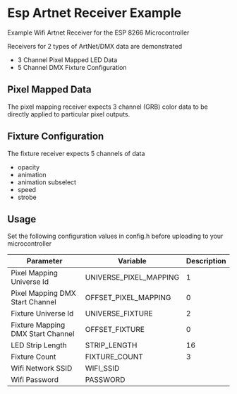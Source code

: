 # Esp Artnet Receiver Example

Example Wifi Artnet Receiver for the ESP 8266 Microcontroller

Receivers for 2 types of ArtNet/DMX data are demonstrated

- 3 Channel Pixel Mapped LED Data
- 5 Channel DMX Fixture Configuration

## Pixel Mapped Data

The pixel mapping receiver expects 3 channel (GRB) color data to be directly applied to particular pixel outputs.

## Fixture Configuration

The fixture receiver expects 5 channels of data

- opacity
- animation
- animation subselect
- speed
- strobe

## Usage

Set the following configuration values in config.h before uploading to your microcontroller

| Parameter                             | Variable                            | Description                                                                  |
|---------------------------------------|-------------------------------------|------------------------------------------------------------------------------|
| Pixel Mapping Universe Id | UNIVERSE_PIXEL_MAPPING | 1 |
| Pixel Mapping DMX Start Channel |OFFSET_PIXEL_MAPPING | 0 |
| Fixture Universe Id | UNIVERSE_FIXTURE | 2 |
| Fixture Mapping DMX Start Channel | OFFSET_FIXTURE | 0 |
| LED Strip Length | STRIP_LENGTH | 16 |
| Fixture Count | FIXTURE_COUNT | 3 |
| Wifi Network SSID | WIFI_SSID |  |
| Wifi Password | PASSWORD |  |
